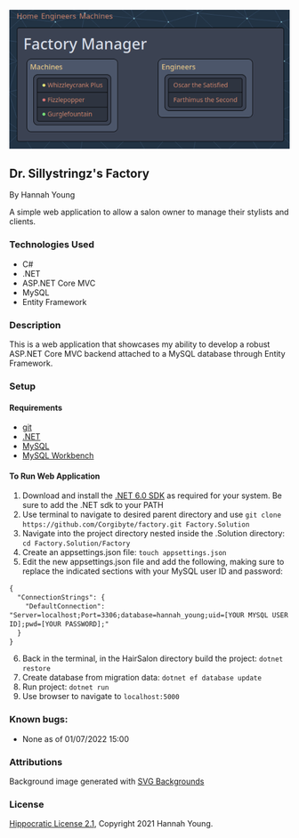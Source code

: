 ![Screenshot of Running Website](/screenshot.png)

## Dr. Sillystringz's Factory

By Hannah Young

A simple web application to allow a salon owner to manage their stylists and clients.

### Technologies Used

- C#
- .NET
- ASP.NET Core MVC
- MySQL
- Entity Framework

### Description

This is a web application that showcases my ability to develop a robust ASP.NET Core MVC backend attached to a MySQL database through Entity Framework.

### Setup

#### Requirements

* [git](https://git-scm.com)
* [.NET](https://dotnet.microsoft.com/en-us/)
* [MySQL](https://www.mysql.com/)
* [MySQL Workbench](https://www.mysql.com/products/workbench/)

#### To Run Web Application

1. Download and install the [.NET 6.0 SDK](https://dotnet.microsoft.com/en-us/download/dotnet/6.0) as required for your system. Be sure to add the .NET sdk to your PATH
2. Use terminal to navigate to desired parent directory and use `git clone https://github.com/Corgibyte/factory.git Factory.Solution`
3. Navigate into the project directory nested inside the .Solution directory: `cd Factory.Solution/Factory`
4. Create an appsettings.json file: `touch appsettings.json`
5. Edit the new appsettings.json file and add the following, making sure to replace the indicated sections with your MySQL user ID and password:
```
{
  "ConnectionStrings": {
    "DefaultConnection": "Server=localhost;Port=3306;database=hannah_young;uid=[YOUR MYSQL USER ID];pwd=[YOUR PASSWORD];"
  }
}
```
6. Back in the terminal, in the HairSalon directory build the project: `dotnet restore`
7. Create database from migration data: `dotnet ef database update`
8. Run project: `dotnet run`
9. Use browser to navigate to `localhost:5000`

### Known bugs:

* None as of 01/07/2022 15:00

### Attributions

Background image generated with [SVG Backgrounds](https://www.svgbackgrounds.com)

### License

[Hippocratic License 2.1](https://github.com/Corgibyte/factory/blob/main/LICENSE.md), Copyright 2021 Hannah Young.